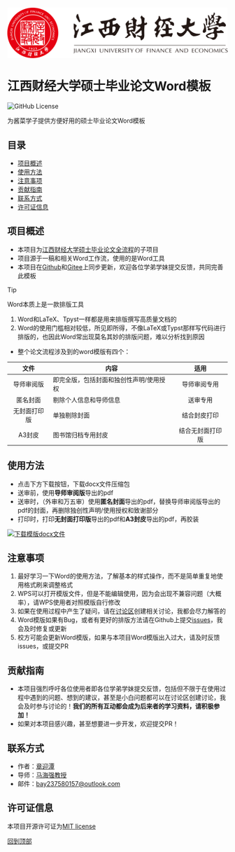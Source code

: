 [![jxufe](imgs/江西财经大学-logo.svg)](https://www.jxufe.edu.cn/)

# 江西财经大学硕士毕业论文Word模板

![GitHub License](https://img.shields.io/github/license/MaxforCherubim/Jxufe-master-thesis-Word-template)

为酱菜学子提供方便好用的硕士毕业论文Word模板

## 目录

- [项目概述​](#项目概述)
- [使用方法​](#使用方法)
- [注意事项​](#注意事项)
- [贡献指南​](#贡献指南)
- [联系方式​](#联系方式)
- [许可证信息​](#许可证信息)

## 项目概述​

- 本项目为[江西财经大学硕士毕业论文全流程](https://github.com/MaxforCherubim/Jxufe-master-thesis-process)的子项目
- 项目源于一稿和相关Word工作流，使用的是Word工具
- 本项目在[Github](https://github.com/MaxforCherubim/Jxufe-master-thesis-Word-template)和[Gitee](https://gitee.com/maxforcherubim/Jxufe-master-thesis-Word-template)上同步更新，欢迎各位学弟学妹提交反馈，共同完善此模板

> [!TIP]
> Word本质上是一款排版工具
>   1. Word和LaTeX、Tpyst一样都是用来排版撰写高质量文档的
>   2. Word的使用门槛相对较低，所见即所得，不像LaTeX或Typst那样写代码进行排版的，也因此Word常出现莫名其妙的排版问题，难以分析找到原因

- 整个论文流程涉及到的word模版有四个：

|文件|内容|适用|
|:---:|---|:---:|
|导师审阅版|即完全版，包括封面和独创性声明/使用授权|导师审阅专用|
|匿名封面|剔除个人信息和导师信息|送审专用|
|无封面打印版|单独剔除封面|结合封皮打印|
|A3封皮|图书馆归档专用封皮|结合无封面打印版|

## 使用方法​

- 点击下方下载按钮，下载docx文件压缩包
- 送审前，使用**导师审阅版**导出的pdf
- 送审时，（外审和万五审）使用**匿名封面**导出的pdf，替换导师审阅版导出的pdf的封面，再删除独创性声明/使用授权和致谢部分
- 打印时，打印**无封面打印版**导出的pdf和**A3封皮**导出的pdf，再胶装

[![下载模版docx文件](https://custom-icon-badges.demolab.com/badge/-Download-blue?style=for-the-badge&logo=download&logoColor=white "下载模版docx文件")](https://raw.githubusercontent.com/MaxforCherubim/Jxufe-master-thesis-Word-template/main/%E6%B1%9F%E8%A5%BF%E8%B4%A2%E7%BB%8F%E5%A4%A7%E5%AD%A6%E7%A1%95%E5%A3%AB%E5%AD%A6%E4%BD%8D%E8%AE%BA%E6%96%87word%E6%A8%A1%E6%9D%BF.docx)

## 注意事项​

1. 最好学习一下Word的使用方法，了解基本的样式操作，而不是简单重复地使用格式刷来调整格式
2. WPS可以打开模版文件，但是不能编辑使用，因为会出现不兼容问题（大概率），请WPS使用者对照模版自行修改
3. 如果在使用过程中产生了疑问，请在[讨论区](https://github.com/MaxforCherubim/Jxufe-thesis-defence-Revealjs-template/discussions)创建相关讨论，我都会尽力解答的
4. Word模版如果有Bug，或者有更好的排版方法请在Github上提交[issues](https://github.com/MaxforCherubim/Jxufe-thesis-defence-Revealjs-template/issues)，我会及时修复或更新
5. 校方可能会更新Word模版，如果与本项目Word模版出入过大，请及时反馈issues，或提交PR

## 贡献指南​

- 本项目强烈呼吁各位使用者即各位学弟学妹提交反馈，包括但不限于在使用过程中遇到的问题、想到的建议，甚至是小白问题都可以在讨论区创建讨论，我会及时参与讨论的！**我们的所有互动都会成为后来者的学习资料，请积极参加！**
- 如果对本项目感兴趣，甚至想要进一步开发，欢迎提交PR！

## 联系方式​

- 作者：[章迎潭](https://github.com/MaxforCherubim)
- 导师：[马海强教授](https://stat.jxufe.edu.cn/news-show-7166.html)
- 邮件：<EMAIL><bay237580157@outlook.com>

## 许可证信息​

本项目开源许可证为[MIT license](https://opensource.org/license/mit/)

[回到顶部](#目录)
